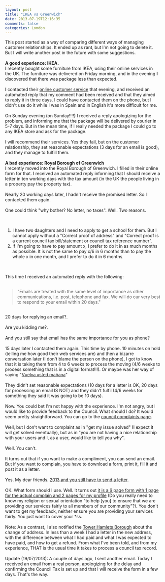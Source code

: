 ```yaml
---
layout: post
title: "IKEA vs Greenwich"
date: 2013-07-19T12:16:35
comments: false
categories: London
---
```


This post started as a way of comparing different ways of managing customer relationships. It ended up as rant, but I'm not going to delete it. But I will write another post in the future with some suggestions.
<br /><br />
<b>A good experience: IKEA.</b><br />I recently bought some furniture from IKEA, using their online services in the UK. The furniture was delivered on Friday morning, and in the evening I discovered that there was package less than expected.
<br /><br />
I contacted their <a href="http://www.ikea.com/ms/en_GB/customer_service/contact_us/contact.html">online customer service</a> that evening, and received an automated reply that my comment had been received and that they aimed to reply it in three days. I could have contacted them on the phone, but I didn't use do it while I was in Spain and in English it's more difficult for me.
<br /><br />
On Sunday evening (on Sunday!!!!) I received a reply apologizing for the problem, and informing me that the package will be delivered by courier in 5-7 days. But in the mean time, if I really needed the package I could go to any IKEA store and ask for the package.
<br /><br />
I will recommend their services. Yes they fail, but on the customer relationship, they set reasonable expectations (3 days for an email is good), and they manage to fulfill them.
<br /><br />
<b>A bad experience: Royal Borough of Greenwich</b><br />I recently moved into the Royal Borough of Greenwich. I filled in their online form for that. I received an automated reply informing that I should receive a letter in ten working days with the tax amount (in the UK the people living in a property pay the property tax).
<br /><br />
Nearly 20 working days later, I hadn't receive the promised letter. So I contacted them again.
<br /><br />
One could think "why bother? No letter, no taxes". Well. Two reasons.
<br /><br />
<br /><ol><li>I have two daughters and I need to apply to get a school for them. But I cannot apply without a "Correct proof of address" and "Correct proof is a current council tax bill/statement or council tax reference number".&nbsp;</li><li>If I'm going to have to pay amount x, I prefer to do it in as much months as possible. It is not the same to pay x/6 in 6 months than to pay the whole x in one month, and I prefer to do it in 6 months.</li></ol>
<br /><br />
This time I received an automated reply with the following:
<br /><br />

<blockquote class="tr_bq">"Emails are treated with the same level of importance as other communications, i.e. post, telephone and fax. We will do our very best to respond to your email within 20 days."</blockquote><br />20 days for replying an email?.
<br /><br />
Are you kidding me?.
<br /><br />
And you still say that email has the same importance for you as phone?
<br /><br />
15 days later I contacted them again. This time by phone. 10 minutes on hold (telling me how good their web services are) and then a bizarre conversation later (I don't blame the person on the phone), I got to know that it is taking them from 4 to 6 weeks to process the moving (4/6 weeks to process something that is in a digital format!!!). Or maybe was her way of saying "<a href="http://spanishliteratureintranslation.com/wordpress/?page_id=16">Vuelva usted mañana</a>"
<br /><br />
They didn't set reasonable expectations (10 days for a letter is OK, 20 days for processing an email IS NOT) and they didn't fulfil (4/6 weeks for something they said it was going to be 10 days).
<br /><br />
Now. You could bet I'm not happy with the experience. I'm not angry, but I would like to provide feedback to the Council. What should I do? It would seem pretty straightforward. You can go to the <a href="http://www.royalgreenwich.gov.uk/info/200025/complaints/548/royal_borough_complaints">council complaints page</a>.
<br /><br />
Well, but I don't want to complaint as in "get my issue solved" (I expect it will get solved eventually), but as in "you are not having a nice relationship with your users and I, as a user, would like to tell you why".
<br /><br />
Well. You can't.
<br /><br />
It turns out that if you want to make a compliment, you can send an email. But if you want to complain, you have to download a form, print it, fill it and post it as a letter.
<br /><br />
Yes. My dear friends. <a href="http://www.royalgreenwich.gov.uk/info/200025/complaints/548/council_complaints">2013 and you still have to send a letter</a>.
<br /><br />
OK. What form should I use. Well. It turns out <a href="http://www.royalgreenwich.gov.uk/download/downloads/id/1300/complaints_leaflet_and_form">it is a 6 page form with 1 page for the actual complain and 2 pages for my profile</a>&nbsp;(Do you really need to know my religion or sexual orientation "to help [you] to ensure that we are providing our services fairly to all members of our community"?). You don't want to get my feedback, neither ensure you are providing your services fairly. You just want to cover your *ss.
<br /><br />
Note: As a contrast, I also notified the <a href="http://www.towerhamlets.gov.uk/lgsl/51-100/57_council_tax.aspx">Tower Hamlets Borough</a> about the change of address. In less than a week I had a letter in the new address, with the difference between what I had paid and what I was expected to have paid, and how to get a refund. From what I've been told, and from my experience, THAT is the usual time it takes to process a council tax record.
<br /><br />
Update (19/07/2013): A couple of days ago, I sent another email. Today I received an email from a real person, apologizing for the delay and confirming the Council Tax is set up and that I will receive the form in a few days. That's the way.
